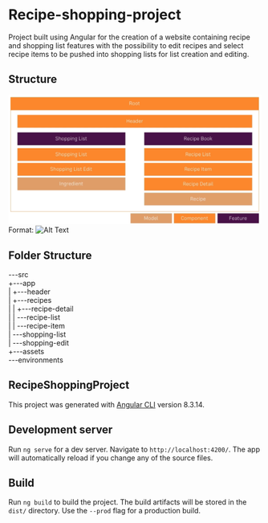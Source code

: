 # Recipe-shopping-project

Project built using Angular for the creation of a website containing recipe and shopping list features with the possibility to edit recipes and select recipe items to be pushed into shopping lists for list creation and editing.

## Structure

![Structure](/component-feature-model-plan.PNG)
Format: ![Alt Text](url)

## Folder Structure

\---src  
    +---app  
    |   +---header  
    |   +---recipes  
    |   |   +---recipe-detail  
    |   |   \---recipe-list  
    |   |       \---recipe-item  
    |   \---shopping-list  
    |       \---shopping-edit  
    +---assets  
    \---environments  

## RecipeShoppingProject

This project was generated with [Angular CLI](https://github.com/angular/angular-cli) version 8.3.14.

## Development server

Run `ng serve` for a dev server. Navigate to `http://localhost:4200/`. The app will automatically reload if you change any of the source files.

## Build

Run `ng build` to build the project. The build artifacts will be stored in the `dist/` directory. Use the `--prod` flag for a production build.
